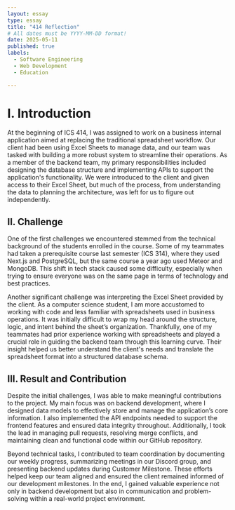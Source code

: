 ```yaml
---
layout: essay
type: essay
title: "414 Reflection"
# All dates must be YYYY-MM-DD format!
date: 2025-05-11
published: true
labels:
  - Software Engineering
  - Web Development
  - Education

---
```




# I. Introduction

At the beginning of ICS 414, I was assigned to work on a business internal application aimed at replacing the traditional spreadsheet workflow. Our client had been using Excel Sheets to manage data, and our team was tasked with building a more robust system to streamline their operations. As a member of the backend team, my primary responsibilities included designing the database structure and implementing APIs to support the application's functionality. We were introduced to the client and given access to their Excel Sheet, but much of the process, from understanding the data to planning the architecture, was left for us to figure out independently.

## II. Challenge


One of the first challenges we encountered stemmed from the technical background of the students enrolled in the course. Some of my teammates had taken a prerequisite course last semester (ICS 314), where they used Next.js and PostgreSQL, but the same course a year ago used Meteor and MongoDB. This shift in tech stack caused some difficulty, especially when trying to ensure everyone was on the same page in terms of technology and best practices.


Another significant challenge was interpreting the Excel Sheet provided by the client. As a computer science student, I am more accustomed to working with code and less familiar with spreadsheets used in business operations. It was initially difficult to wrap my head around the structure, logic, and intent behind the sheet’s organization. Thankfully, one of my teammates had prior experience working with spreadsheets and played a crucial role in guiding the backend team through this learning curve. Their insight helped us better understand the client's needs and translate the spreadsheet format into a structured database schema.


## III. Result and Contribution


Despite the initial challenges, I was able to make meaningful contributions to the project. My main focus was on backend development, where I designed data models to effectively store and manage the application’s core information. I also implemented the API endpoints needed to support the frontend features and ensured data integrity throughout. Additionally, I took the lead in managing pull requests, resolving merge conflicts, and maintaining clean and functional code within our GitHub repository.

Beyond technical tasks, I contributed to team coordination by documenting our weekly progress, summarizing meetings in our Discord group, and presenting backend updates during Customer Milestone. These efforts helped keep our team aligned and ensured the client remained informed of our development milestones. In the end, I gained valuable experience not only in backend development but also in communication and problem-solving within a real-world project environment.
